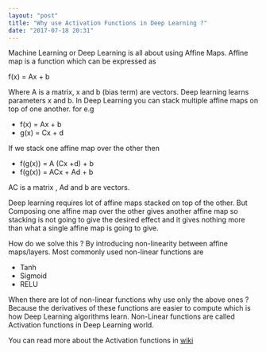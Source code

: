 ```yaml
---
layout: "post"
title: "Why use Activation Functions in Deep Learning ?"
date: "2017-07-18 20:31"
---
```


Machine Learning or Deep Learning is all about using Affine Maps. Affine map is a function which can be expressed as

f(x) = Ax + b

Where A is a matrix, x and b (bias term) are vectors. Deep learning learns parameters x and b. In Deep Learning you can stack multiple affine maps on top of one another. for e.g
- f(x) = Ax + b
- g(x) = Cx + d

If we stack one affine map over the other then

- f(g(x)) = A (Cx +d) + b
- f(g(x)) = ACx + Ad + b

AC is a matrix , Ad and b are vectors.

Deep learning requires lot of affine maps stacked on top of the other. But Composing one affine map over the other gives another affine map so stacking is not going to give the desired effect and it gives nothing more than what a single affine map is going to give.

How do we solve this ? By introducing non-linearity between affine maps/layers. Most commonly used non-linear functions are

- Tanh
- Sigmoid
- RELU

When there are lot of non-linear functions why use only the above ones ? Because the derivatives of these functions are easier to compute which is how Deep Learning algorithms learn. Non-Linear functions are called Activation functions in Deep Learning world.

You can read more about the Activation functions in [wiki](https://en.wikipedia.org/wiki/Activation_function)
